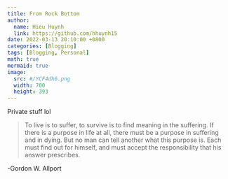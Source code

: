 ```yaml
---
title: From Rock Bottom
author:
  name: Hieu Huynh
  link: https://github.com/hhuynh15
date: 2022-03-13 20:10:00 +0800
categories: [Blogging]
tags: [Blogging, Personal]
math: true
mermaid: true
image: 
  src: #/YCF4dh6.png
  width: 700
  height: 393
---
```


Private stuff lol

> To live is to suffer, to survive is to find meaning in the suffering. If there is a purpose in life at all, there must be a purpose in suffering and in dying. But no man can tell another what this purpose is. Each must find out for himself, and must accept the responsibility that his answer prescribes.

  -Gordon W. Allport